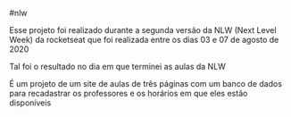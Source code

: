 #nlw

Esse projeto foi realizado durante a segunda versão da NLW (Next Level Week) da rocketseat 
que foi realizada entre os dias 03 e 07 de agosto de 2020 

Tal foi o resultado no dia em que terminei as aulas da NLW

É um projeto de um site de aulas de três páginas com um banco de dados para recadastrar os professores e os horários em que eles estão disponíveis 
